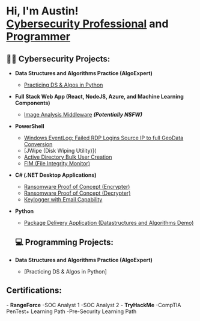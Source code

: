<h1>Hi, I'm Austin! <br/> <a href="https://www.linkedin.com/in/austinredthomas/">Cybersecurity Professional</a> and <a href="https://github.com/austinredthomas">Programmer</a>

<h2>👨‍💻 Cybersecurity Projects:</h2>

- <b>Data Structures and Algorithms Practice (AlgoExpert)</b>
  - [Practicing DS & Algos in Python]()
- <b>Full Stack Web App (React, NodeJS, Azure, and Machine Learning Components)</b>
  - [Image Analysis Middleware]() <b><i>(Potentially NSFW)</b></i>
- <b>PowerShell</b>
  - [Windows EventLog: Failed RDP Logins Source IP to full GeoData Conversion]()
  - [JWipe (Disk Wiping Utility)](
  - [Active Directory Bulk User Creation]()
  - [FIM (File Integrity Monitor)]()
- <b>C# (.NET Desktop Applications)</b>
  - [Ransomware Proof of Concept (Encrypter)](https://github.com/)
  - [Ransomware Proof of Concept (Decrypter)](https://github.com/)
  - [Keylogger with Email Capability]()
- <b>Python</b>
  - [Package Delivery Application (Datastructures and Algorithms Demo)]()
  
  <h2>💻 Programming Projects:</h2>

- <b>Data Structures and Algorithms Practice (AlgoExpert)</b>
  - [Practicing DS & Algos in Python]

<h2>Certifications:</h2>
  - <b>RangeForce</b>
    -SOC Analyst 1
    -SOC Analyst 2
  - <b>TryHackMe</b>
    -CompTIA PenTest+ Learning Path
    -Pre-Security Learning Path


